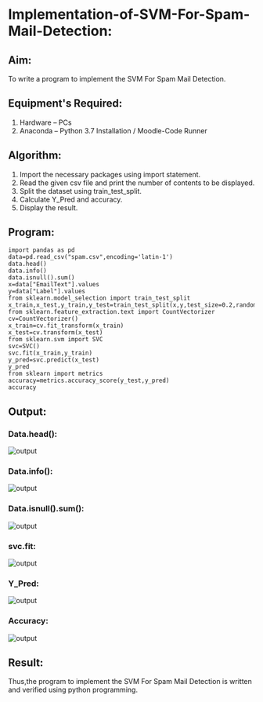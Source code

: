 # Implementation-of-SVM-For-Spam-Mail-Detection:

## Aim:
To write a program to implement the SVM For Spam Mail Detection.

## Equipment's Required:
1. Hardware – PCs
2. Anaconda – Python 3.7 Installation / Moodle-Code Runner

## Algorithm:

1. Import the necessary packages using import statement.
2. Read the given csv file and print the number of contents to be displayed.
3. Split the dataset using train_test_split.
4. Calculate Y_Pred and accuracy.
5. Display the result.

## Program:

~~~
import pandas as pd
data=pd.read_csv("spam.csv",encoding='latin-1')
data.head()
data.info()
data.isnull().sum()
x=data["EmailText"].values
y=data["Label"].values
from sklearn.model_selection import train_test_split 
x_train,x_test,y_train,y_test=train_test_split(x,y,test_size=0.2,random_state=0)
from sklearn.feature_extraction.text import CountVectorizer
cv=CountVectorizer()
x_train=cv.fit_transform(x_train)
x_test=cv.transform(x_test)
from sklearn.svm import SVC
svc=SVC()
svc.fit(x_train,y_train)
y_pred=svc.predict(x_test)
y_pred
from sklearn import metrics
accuracy=metrics.accuracy_score(y_test,y_pred)
accuracy
~~~
## Output:
### Data.head():
![output](![1](https://user-images.githubusercontent.com/94184828/174649313-e34aa865-2c55-4bea-98ab-adc296f3e853.png))
### Data.info():
![output](![2](https://user-images.githubusercontent.com/94184828/174649384-9d646ae3-a5e7-44c4-ae86-44f0f0a101a2.png))
### Data.isnull().sum():
![output](![3](https://user-images.githubusercontent.com/94184828/174649421-7135d019-5c1a-4a67-8d8d-1ca821e61653.png))
### svc.fit:
![output](![4](https://user-images.githubusercontent.com/94184828/174649474-c81ad697-c929-4852-b0c8-3afe06578cbd.png))
### Y_Pred:
![output](![4](https://user-images.githubusercontent.com/94184828/174649501-2b3dffcd-948e-4b71-8ac9-dbd69402c678.png))
### Accuracy:
![output](![6](https://user-images.githubusercontent.com/94184828/174649527-de2b6118-d46d-48e6-a125-1d4f82e1022c.png))


## Result:
Thus,the program to implement the SVM For Spam Mail Detection is written and verified using python programming.
